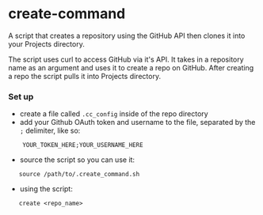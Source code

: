 # create-command
A script that creates a repository using the GitHub API then clones it into your Projects directory.

The script uses curl to access GitHub via it's API. It takes in a repository name as an argument and uses it to create a repo on GitHub.
After creating a repo the script pulls it into Projects directory.

### Set up

- create a file called ```.cc_config``` inside of the repo directory
- add your Github OAuth token and username to the file, separated by the ```;``` delimiter, like so:

```
    YOUR_TOKEN_HERE;YOUR_USERNAME_HERE
```

- source the script so you can use it:
 ```
    source /path/to/.create_command.sh
 ```
 
 - using the script:
 
 ```
    create <repo_name>
 ```
